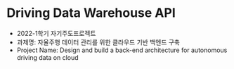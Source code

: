 # Driving Data Warehouse API

* 2022-1학기 자기주도프로젝트
* 과제명: 자율주행 데이터 관리를 위한 클라우드 기반 백엔드 구축
* Project Name: Design and build a back-end architecture for autonomous driving data on cloud